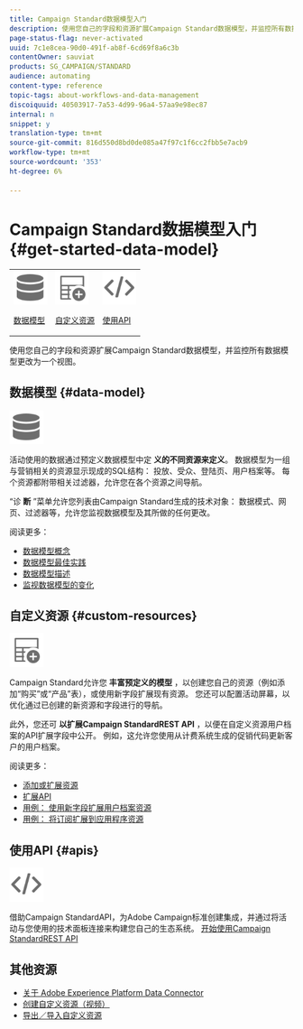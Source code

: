 ```yaml
---
title: Campaign Standard数据模型入门
description: 使用您自己的字段和资源扩展Campaign Standard数据模型，并监控所有数据模型更改为一个视图。
page-status-flag: never-activated
uuid: 7c1e8cea-90d0-491f-ab8f-6cd69f8a6c3b
contentOwner: sauviat
products: SG_CAMPAIGN/STANDARD
audience: automating
content-type: reference
topic-tags: about-workflows-and-data-management
discoiquuid: 40503917-7a53-4d99-96a4-57aa9e98ec87
internal: n
snippet: y
translation-type: tm+mt
source-git-commit: 816d550d8bd0de085a47f97c1f6cc2fbb5e7acb9
workflow-type: tm+mt
source-wordcount: '353'
ht-degree: 6%

---
```



# Campaign Standard数据模型入门 {#get-started-data-model}

<table>
<tr>
<td><img src="assets/do-not-localize/icon_datamodel.svg" width="60px"><p><a href="#data-model">数据模型</a></p></td>
<td><img src="assets/do-not-localize/icon_custom.svg" width="60px"><p><a href="#custom-resources">自定义资源</a></p></td><td><img src="assets/do-not-localize/icon_api.svg" width="60px"><p><a href="#custom-resources">使用API</a></p></td></tr>
</table>

使用您自己的字段和资源扩展Campaign Standard数据模型，并监控所有数据模型更改为一个视图。

## 数据模型 {#data-model}

<img src="assets/do-not-localize/icon_datamodel.svg" width="60px">

活动使用的数据通过预定义数据模型中定 **义的不同资源来定义**。 数据模型为一组与营销相关的资源显示现成的SQL结构： 投放、受众、登陆页、用户档案等。 每个资源都附带相关过滤器，允许您在各个资源之间导航。

“诊 **断** ”菜单允许您列表由Campaign Standard生成的技术对象： 数据模式、网页、过滤器等，允许您监视数据模型及其所做的任何更改。

阅读更多：

* [数据模型概念](../../developing/using/data-model-concepts.md)
* [数据模型最佳实践](../../developing/using/data-model-best-practices.md)
* [数据模型描述](../../developing/using/datamodel-introduction.md)
* [监视数据模型的变化](../../developing/using/monitoring-data-model-changes.md)

## 自定义资源 {#custom-resources}

<img src="assets/do-not-localize/icon_custom.svg" width="60px">

Campaign Standard允许您 **丰富预定义的模型** ，以创建您自己的资源（例如添加“购买”或“产品”表），或使用新字段扩展现有资源。 您还可以配置活动屏幕，以优化通过已创建的新资源和字段进行的导航。

此外，您还可 **以扩展Campaign StandardREST API** ，以便在自定义资源用户档案的API扩展字段中公开。 例如，这允许您使用从计费系统生成的促销代码更新客户的用户档案。

阅读更多：

* [添加或扩展资源](../../developing/using/key-steps-to-add-a-resource.md)
* [扩展API](../../developing/using/about-extending-the-api.md)
* [用例： 使用新字段扩展用户档案资源](../../developing/using/extending-the-profile-resource-with-a-new-field.md)
* [用例： 将订阅扩展到应用程序资源](../../developing/using/extending-the-subscriptions-to-an-application-resource.md)

## 使用API {#apis}

<img src="assets/do-not-localize/icon_api.svg" width="60px">

借助Campaign StandardAPI，为Adobe Campaign标准创建集成，并通过将活动与您使用的技术面板连接来构建您自己的生态系统。 [开始使用Campaign StandardREST API](../../api/using/get-started-apis.md)

## 其他资源

* [关于 Adobe Experience Platform Data Connector](../../developing/using/aep-about-data-connector.md)
* [创建自定义资源（视频）](https://docs.adobe.com/content/help/en/campaign-standard-learn/tutorials/developing/custom-resources-develop/creating-custom-resources.html)
* [导出／导入自定义资源](https://helpx.adobe.com/campaign/kb/acs-get-started-with-cusres.html)
